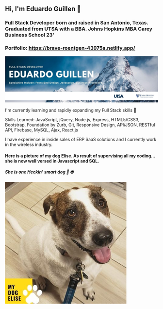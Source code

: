 ## Hi, I'm Eduardo Guillen 👋

### Full Stack Developer born and raised in San Antonio, Texas. Graduated from UTSA with a BBA. Johns Hopkins MBA Carey Business School 23'

### Portfolio: https://brave-roentgen-43975a.netlify.app/

<img src="https://raw.githubusercontent.com/eguillen2305/eguillen2305/master/assets/Eguillen2305.jpg" alt="Banner">

I'm currently learning and rapidly expanding my Full Stack skills 🚀

Skills Learned: JavaScript, jQuery, Node.js, Express, HTML5/CSS3, Bootstrap, Foundation by Zurb, Git, Responsive Design, API/JSON, RESTful API, Firebase, MySQL, Ajax, React.js

I have experience in inside sales of ERP SaaS solutions and I currently work in the wireless industry. 

#### Here is a picture of my dog Elise. As result of supervising all my coding... she is now well versed in Javascript and SQL.
##### She is one Heckin' smart dog 🐶 🤓
<img src="https://raw.githubusercontent.com/eguillen2305/eguillen2305/master/assets/Elise.jpg" alt="My Dog Elise">
